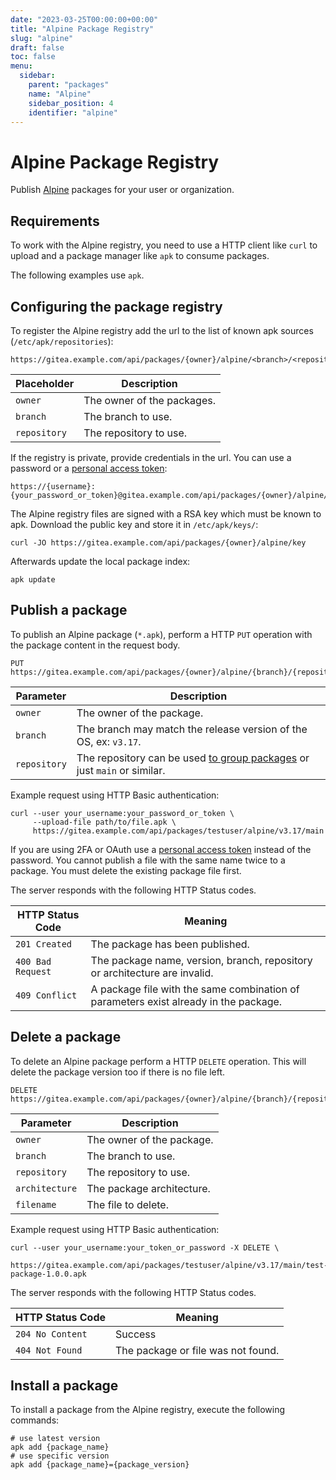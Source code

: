 ```yaml
---
date: "2023-03-25T00:00:00+00:00"
title: "Alpine Package Registry"
slug: "alpine"
draft: false
toc: false
menu:
  sidebar:
    parent: "packages"
    name: "Alpine"
    sidebar_position: 4
    identifier: "alpine"
---
```


# Alpine Package Registry

Publish [Alpine](https://pkgs.alpinelinux.org/) packages for your user or organization.

## Requirements

To work with the Alpine registry, you need to use a HTTP client like `curl` to upload and a package manager like `apk` to consume packages.

The following examples use `apk`.

## Configuring the package registry

To register the Alpine registry add the url to the list of known apk sources (`/etc/apk/repositories`):

```
https://gitea.example.com/api/packages/{owner}/alpine/<branch>/<repository>
```

| Placeholder  | Description |
| ------------ | ----------- |
| `owner`      | The owner of the packages. |
| `branch`     | The branch to use. |
| `repository` | The repository to use. |

If the registry is private, provide credentials in the url. You can use a password or a [personal access token](development/api-usage.md#authentication):

```
https://{username}:{your_password_or_token}@gitea.example.com/api/packages/{owner}/alpine/<branch>/<repository>
```

The Alpine registry files are signed with a RSA key which must be known to apk. Download the public key and store it in `/etc/apk/keys/`:

```shell
curl -JO https://gitea.example.com/api/packages/{owner}/alpine/key
```

Afterwards update the local package index:

```shell
apk update
```

## Publish a package

To publish an Alpine package (`*.apk`), perform a HTTP `PUT` operation with the package content in the request body.

```
PUT https://gitea.example.com/api/packages/{owner}/alpine/{branch}/{repository}
```

| Parameter    | Description |
| ------------ | ----------- |
| `owner`      | The owner of the package. |
| `branch`     | The branch may match the release version of the OS, ex: `v3.17`. |
| `repository` | The repository can be used [to group packages](https://wiki.alpinelinux.org/wiki/Repositories) or just `main` or similar. |

Example request using HTTP Basic authentication:

```shell
curl --user your_username:your_password_or_token \
     --upload-file path/to/file.apk \
     https://gitea.example.com/api/packages/testuser/alpine/v3.17/main
```

If you are using 2FA or OAuth use a [personal access token](development/api-usage.md#authentication) instead of the password.
You cannot publish a file with the same name twice to a package. You must delete the existing package file first.

The server responds with the following HTTP Status codes.

| HTTP Status Code  | Meaning |
| ----------------- | ------- |
| `201 Created`     | The package has been published. |
| `400 Bad Request` | The package name, version, branch, repository or architecture are invalid. |
| `409 Conflict`    | A package file with the same combination of parameters exist already in the package. |

## Delete a package

To delete an Alpine package perform a HTTP `DELETE` operation. This will delete the package version too if there is no file left.

```
DELETE https://gitea.example.com/api/packages/{owner}/alpine/{branch}/{repository}/{architecture}/{filename}
```

| Parameter      | Description |
| -------------- | ----------- |
| `owner`        | The owner of the package. |
| `branch`       | The branch to use. |
| `repository`   | The repository to use. |
| `architecture` | The package architecture. |
| `filename`     | The file to delete.

Example request using HTTP Basic authentication:

```shell
curl --user your_username:your_token_or_password -X DELETE \
     https://gitea.example.com/api/packages/testuser/alpine/v3.17/main/test-package-1.0.0.apk
```

The server responds with the following HTTP Status codes.

| HTTP Status Code  | Meaning |
| ----------------- | ------- |
| `204 No Content`  | Success |
| `404 Not Found`   | The package or file was not found. |

## Install a package

To install a package from the Alpine registry, execute the following commands:

```shell
# use latest version
apk add {package_name}
# use specific version
apk add {package_name}={package_version}
```
